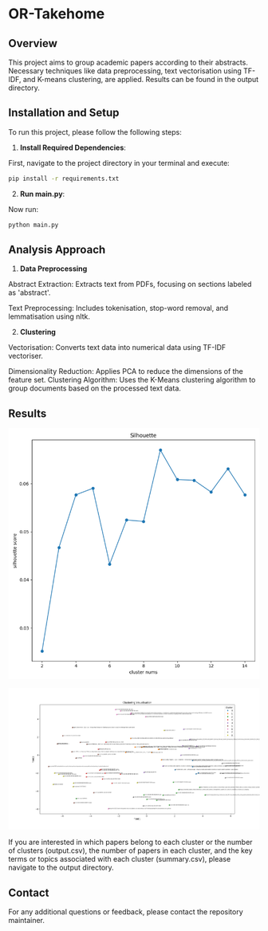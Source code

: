 # OR-Takehome

## Overview

This project aims to group academic papers according to their abstracts. Necessary techniques like data preprocessing, text vectorisation using TF-IDF, and K-means clustering, are applied. Results can be found in the output directory. 

## Installation and Setup

To run this project, please follow the following steps:

1. **Install Required Dependencies**:

First, navigate to the project directory in your terminal and execute:

```bash
pip install -r requirements.txt
```

2. **Run main.py**:

Now run:

```bash
python main.py
```

## Analysis Approach

1. **Data Preprocessing**

Abstract Extraction: Extracts text from PDFs, focusing on sections labeled as 'abstract'.

Text Preprocessing: Includes tokenisation, stop-word removal, and lemmatisation using nltk.

2. **Clustering**

Vectorisation: Converts text data into numerical data using TF-IDF vectoriser.

Dimensionality Reduction: Applies PCA to reduce the dimensions of the feature set.
Clustering Algorithm: Uses the K-Means clustering algorithm to group documents based on the processed text data.

## Results

![evaluation_score](assets/silhouette.png)

![clustering_result](assets/clustering.png)

If you are interested in which papers belong to each cluster or the number of clusters (output.csv), the number of papers in each cluster, and the key terms or topics associated with each cluster (summary.csv), please navigate to the output directory.

## Contact

For any additional questions or feedback, please contact the repository maintainer.